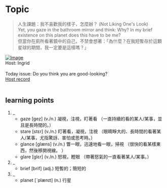 # Topic

> 人生課題：我不喜歡我的樣子，怎麼辦？ (Not Liking One's Look) <br>
> Yet, you gaze in the bathroom mirror and think: Why? In my brief existence on this planet does this have to be me? <br>
> 但當你在廁所看著鏡中的自己，不禁會想著：「為什麼？在我短暫存於這顆星球的期間，我一定要是這樣嗎？」 <br>

[![Image](https://cdn.voicetube.com/assets/thumbnails/DPiSFGrHCbE.jpg)](https://www.youtube.com/embed/DPiSFGrHCbE?rel=0&showinfo=0&cc_load_policy=0&controls=1&autoplay=1&iv_load_policy=3&playsinline=1&wmode=transparent&start=22&end=33&enablejsapi=1&origin=https://tw.voicetube.com&widgetid=1)<br>
Host: Ingrid  
<br>Today issue: Do you think you are good-looking?
<br>
[Host record](https://cdn.voicetube.com/everyday_records/4809/1605004338.mp3)
<br><br>
## learning points
1. _
	* gaze [gez] (v./n.) 凝視，注視，盯著看 （一直持續的看的某人/某事，並且是長時間的。）
	* stare [stɛr] (v./n.) 盯著看，凝視，注視 （眼睛睜大的、長時間的看著某人/某事，尤指驚訝、害怕或思考時。）
	* glance [glæns] (v./n.) 瞥一眼，迅速地看一眼，掃視 （很快的看某樣東西，然後移開視線。 ）
	* glare [glɛr] (v./n.) 怒視，瞪眼 （帶著怒氣的一直看著某人/某事。）
2. _
	* brief [brif] (adj.) 短暫的；簡短的
3. _
	* planet [ˋplænɪt] (n.) 行星
